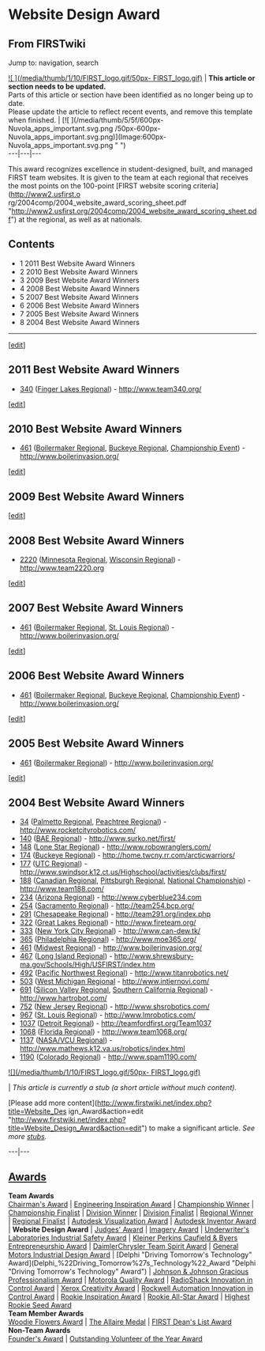 # Website Design Award

## From FIRSTwiki

Jump to: navigation, search

[![ ](/media/thumb/1/10/FIRST_logo.gif/50px-
FIRST_logo.gif)](Image:FIRST_logo.gif " ") | **This article or section needs to be updated.**<br>
Parts of this article or section have been identified as no longer being up to date.<br>
Please update the article to reflect recent events, and remove this template when finished. | [![ ](/media/thumb/5/5f/600px-Nuvola_apps_important.svg.png
/50px-600px-Nuvola_apps_important.svg.png)](Image:600px-
Nuvola_apps_important.svg.png " ")<br>
---|---|---

This award recognizes excellence in student-designed, built, and managed FIRST team websites. It is given to the team at each regional that receives the most points on the 100-point [FIRST website scoring criteria](http://www2.usfirst.o
rg/2004comp/2004_website_award_scoring_sheet.pdf "http://www2.usfirst.org/2004comp/2004_website_award_scoring_sheet.pdf") at the regional, as well as at nationals.

## Contents

- 1 2011 Best Website Award Winners
- 2 2010 Best Website Award Winners
- 3 2009 Best Website Award Winners
- 4 2008 Best Website Award Winners
- 5 2007 Best Website Award Winners
- 6 2006 Best Website Award Winners
- 7 2005 Best Website Award Winners
- 8 2004 Best Website Award Winners

--------------------------------------------------------------------------------

[[edit](/index.php?title=Website_Design_Award&action=edit&section=1 "Edit
section: 2011 Best Website Award Winners")]

## 2011 Best Website Award Winners

- [340](340 "340") ([Finger Lakes Regional](Finger_Lakes_Regional "Finger Lakes Regional")) - <http://www.team340.org/>

[[edit](/index.php?title=Website_Design_Award&action=edit&section=2 "Edit
section: 2010 Best Website Award Winners")]

## 2010 Best Website Award Winners

- [461](461 "461") ([Boilermaker Regional](Boilermaker_Regional "Boilermaker Regional"), [Buckeye Regional](Buckeye_Regional "Buckeye Regional"), [Championship Event](Championship_Event "Championship Event")) - <http://www.boilerinvasion.org/>

[[edit](/index.php?title=Website_Design_Award&action=edit&section=3 "Edit
section: 2009 Best Website Award Winners")]

## 2009 Best Website Award Winners

[[edit](/index.php?title=Website_Design_Award&action=edit&section=4 "Edit
section: 2008 Best Website Award Winners")]

## 2008 Best Website Award Winners

- [2220](2220 "2220") ([Minnesota Regional](Minnesota_Regional "Minnesota Regional"), [Wisconsin Regional](Wisconsin_Regional "Wisconsin Regional")) - <http://www.team2220.org>

[[edit](/index.php?title=Website_Design_Award&action=edit&section=5 "Edit
section: 2007 Best Website Award Winners")]

## 2007 Best Website Award Winners

- [461](461 "461") ([Boilermaker Regional](Boilermaker_Regional "Boilermaker Regional"), [St. Louis Regional](St._Louis_Regional "St. Louis Regional")) - <http://www.boilerinvasion.org/>

[[edit](/index.php?title=Website_Design_Award&action=edit&section=6 "Edit
section: 2006 Best Website Award Winners")]

## 2006 Best Website Award Winners

- [461](461 "461") ([Boilermaker Regional](Boilermaker_Regional "Boilermaker Regional"), [Buckeye Regional](Buckeye_Regional "Buckeye Regional"), [Championship Event](Championship_Event "Championship Event")) - <http://www.boilerinvasion.org/>

[[edit](/index.php?title=Website_Design_Award&action=edit&section=7 "Edit
section: 2005 Best Website Award Winners")]

## 2005 Best Website Award Winners

- [461](461 "461") ([Boilermaker Regional](Boilermaker_Regional "Boilermaker Regional")) - <http://www.boilerinvasion.org/>

[[edit](/index.php?title=Website_Design_Award&action=edit&section=8 "Edit
section: 2004 Best Website Award Winners")]

## 2004 Best Website Award Winners

- [34](34 "34") ([Palmetto Regional](Palmetto_Regional "Palmetto Regional"), [Peachtree Regional](Peachtree_Regional "Peachtree Regional")) - <http://www.rocketcityrobotics.com/>
- [140](140 "140") ([BAE Regional](BAE_Regional "BAE Regional")) - <http://www.surko.net/first/>
- [148](148 "148") ([Lone Star Regional](Lone_Star_Regional "Lone Star Regional")) - <http://www.robowranglers.com/>
- [174](174 "174") ([Buckeye Regional](Buckeye_Regional "Buckeye Regional")) - <http://home.twcny.rr.com/arcticwarriors/>
- [177](177 "177") ([UTC Regional](UTC_Regional "UTC Regional")) - <http://www.swindsor.k12.ct.us/Highschool/activities/clubs/first/>
- [188](188 "188") ([Canadian Regional](/index.php?title=Canadian_Regional&action=edit "Canadian Regional"), [Pittsburgh Regional](Pittsburgh_Regional "Pittsburgh Regional"), [National Championship](National_Championship "National Championship")) - <http://www.team188.com/>
- [234](234 "234") ([Arizona Regional](Arizona_Regional "Arizona Regional")) - <http://www.cyberblue234.com>
- [254](254 "254") ([Sacramento Regional](/index.php?title=Sacramento_Regional&action=edit "Sacramento Regional")) - <http://team254.bcp.org/>
- [291](291 "291") ([Chesapeake Regional](Chesapeake_Regional "Chesapeake Regional")) - <http://team291.org/index.php>
- [322](322 "322") ([Great Lakes Regional](Great_Lakes_Regional "Great Lakes Regional")) - <http://www.fireteam.org/>
- [333](333 "333") ([New York City Regional](New_York_City_Regional "New York City Regional")) - <http://www.can-dew.tk/>
- [365](365 "365") ([Philadelphia Regional](Philadelphia_Regional "Philadelphia Regional")) - <http://www.moe365.org/>
- [461](461 "461") ([Midwest Regional](Midwest_Regional "Midwest Regional")) - <http://www.boilerinvasion.org/>
- [467](467 "467") ([Long Island Regional](Long_Island_Regional "Long Island Regional")) - <http://www.shrewsbury-ma.gov/Schools/High/USFIRST/index.htm>
- [492](492 "492") ([Pacific Northwest Regional](Pacific_Northwest_Regional "Pacific Northwest Regional")) - <http://www.titanrobotics.net/>
- [503](503 "503") ([West Michigan Regional](West_Michigan_Regional "West Michigan Regional") - <http://www.intiernovi.com/>
- [691](691 "691") ([Silicon Valley Regional](Silicon_Valley_Regional "Silicon Valley Regional"), [Southern California Regional](Southern_California_Regional "Southern California Regional")) - <http://www.hartrobot.com/>
- [752](752 "752") ([New Jersey Regional](New_Jersey_Regional "New Jersey Regional")) - <http://www.shsrobotics.com/>
- [967](967 "967") ([St. Louis Regional](St._Louis_Regional "St. Louis Regional")) - <http://www.lmrobotics.com/>
- [1037](1037 "1037") ([Detroit Regional](Detroit_Regional "Detroit Regional")) - <http://teamfordfirst.org/Team1037>
- [1068](1068 "1068") ([Florida Regional](Florida_Regional "Florida Regional")) - <http://www.team1068.org/>
- [1137](1137 "1137") ([NASA/VCU Regional](NASA/VCU_Regional "NASA/VCU Regional")) - <http://www.mathews.k12.va.us/robotics/index.html>
- [1190](1190 "1190") ([Colorado Regional](Colorado_Regional "Colorado Regional")) - <http://www.spam1190.com/>

[![](/media/thumb/1/10/FIRST_logo.gif/50px-
FIRST_logo.gif)](Image:FIRST_logo.gif)

| _This article is currently a stub (a short article without much content)._

[Please add more content](http://www.firstwiki.net/index.php?title=Website_Des
ign_Award&action=edit "http://www.firstwiki.net/index.php?title=Website_Design_Award&action=edit") to make a significant article. _See more [stubs](Special:Shortpages "Special:Shortpages")._

---|---

## [Awards](Awards "Awards")

**Team Awards**<br>
[Chairman's Award](Chairman%27s_Award "Chairman's Award") | [Engineering Inspiration Award](Engineering_Inspiration_Award "Engineering Inspiration Award") | [Championship Winner](Championship_Winner "Championship Winner") | [Championship Finalist](Championship_Finalist "Championship Finalist") | [Division Winner](Division_Winner "Division Winner") | [Division Finalist](Division_Finalist "Division Finalist") | [Regional Winner](Regional_Winner "Regional Winner") | [Regional Finalist](Regional_Finalist "Regional Finalist") | [Autodesk Visualization Award](Autodesk_Visualization_Award "Autodesk
Visualization Award") | [Autodesk Inventor Award](Autodesk_Inventor_Award "Autodesk Inventor Award") | **Website Design Award** | [Judges' Award](Judges%27_Award "Judges'
Award") | [Imagery Award](Imagery_Award "Imagery Award") | [Underwriter's Laboratories Industrial Safety Award](Underwriter%27s_Laboratories_Industrial_Safety_Award "Underwriter's Laboratories Industrial Safety Award") | [Kleiner Perkins Caufield & Byers Entrepreneurship Award](Kleiner_Perkins_Caufield_%26_Byers_Entrepreneurship_Award "Kleiner Perkins Caufield & Byers Entrepreneurship Award") | [DaimlerChrysler Team Spirit Award](DaimlerChrysler_Team_Spirit_Award "DaimlerChrysler Team Spirit Award") | [General Motors Industrial Design Award](General_Motors_Industrial_Design_Award "General Motors
Industrial Design Award") | [Delphi "Driving Tomorrow's Technology" Award](Delphi_%22Driving_Tomorrow%27s_Technology%22_Award "Delphi
"Driving Tomorrow's Technology" Award") | [Johnson & Johnson Gracious Professionalism Award](Johnson_%26_Johnson_Gracious_Professionalism_Award "Johnson
& Johnson Gracious Professionalism Award") | [Motorola Quality Award](Motorola_Quality_Award "Motorola Quality Award") | [RadioShack Innovation in Control Award](RadioShack_Innovation_in_Control_Award "RadioShack
Innovation in Control Award") | [Xerox Creativity Award](Xerox_Creativity_Award "Xerox Creativity Award") | [Rockwell Automation Innovation in Control Award](Rockwell_Automation_Innovation_in_Control_Award "Rockwell
Automation Innovation in Control Award") | [Rookie Inspiration Award](Rookie_Inspiration_Award "Rookie Inspiration Award") | [Rookie All-Star Award](Rookie_All-Star_Award "Rookie All-Star
Award") | [Highest Rookie Seed Award](Highest_Rookie_Seed_Award "Highest Rookie Seed Award")<br>
**Team Member Awards**<br>
[Woodie Flowers Award](Woodie_Flowers_Award "Woodie Flowers Award") | [The Allaire Medal](The_Allaire_Medal "The Allaire Medal") | [FIRST Dean's List Award](FIRST_Dean%27s_List_Award "FIRST Dean's
List Award")<br>
**Non-Team Awards**<br>
[Founder's Award](Founder%27s_Award "Founder's Award") | [Outstanding Volunteer of the Year Award](Outstanding_Volunteer_of_the_Year_Award "Outstanding
Volunteer of the Year Award")
